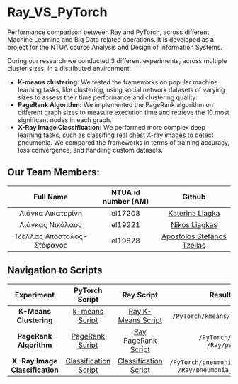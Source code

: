 # Ray_VS_PyTorch
Performance comparison between Ray and PyTorch, across different Machine Learning and Big Data related operations. It is developed as a project for the NTUA course Analysis and Design of Information Systems.

During our research we conducted 3 different experiments, across multiple cluster sizes, in a distributed environment: 
* **K-means clustering:** We tested the frameworks on popular machine learning tasks, like clustering, using social network datasets of varying sizes to assess their time performance and clustering quality.
* **PageRank Algorithm:** We implemented the PageRank algorithm on different graph sizes to measure execution time and retrieve the 10 most significant nodes in each graph.
* **X-Ray Image Classification:** We performed more complex deep learning tasks, such as classifing real chest X-ray images to detect pneumonia. We compared the frameworks in terms of training accuracy, loss convergence, and handling custom datasets.



## Our Team Members:
Full Name | NTUA id number (ΑΜ) | Github
| :---: | :---: | :---:
Λιάγκα Αικατερίνη  | el17208 | [Katerina Liagka](https://github.com/LiagkaAikaterini)
Λιάγκας Νικόλαος  | el19221 | [Nikos Liagkas](https://github.com/NikosLiagkas)
Τζέλλας Απόστολος-Στέφανος | el19878 | [Apostolos Stefanos Tzellas](https://github.com/tzellas)

## Navigation to Scripts
| **Experiment** | **PyTorch Script** | **Ray Script**  | **Results Directory** |
|:---: | :---: | :---: | :---: 
| **K-Means Clustering**          | [k-means Script](PyTorch/kmeans/kmeans.py)                 | [Ray K-Means Script](Ray/kmeans/kmeans.py)                     | `/PyTorch/kmeans/res/`, `/Ray/kmeans/res/`     |
| **PageRank Algorithm**          | [PageRank Script](PyTorch/pagerank/pagerank.py)            | [Ray PageRank Script](Ray/pagerank/pagerank.py)                | `/PyTorch/pagerank/res/`, `/Ray/pagerank/res/` |
| **X-Ray Image Classification**  | [Classification Script](PyTorch/pneumonia_classification/pneumonia_classification.py) | [Classification Script](Ray/pneumonia_classification/pneumonia_classification.py) | `/PyTorch/pneumonia_classification/res/`, `/Ray/pneumonia_classification/res/` |

